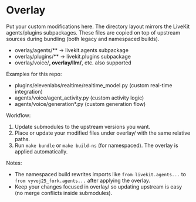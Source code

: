 # Overlay

Put your custom modifications here. The directory layout mirrors the LiveKit agents/plugins subpackages.
These files are copied on top of upstream sources during bundling (both legacy and namespaced builds).

- overlay/agents/** -> livekit.agents subpackage
- overlay/plugins/** -> livekit.plugins subpackage
- overlay/voice/**, overlay/llm/**, etc. also supported

Examples for this repo:
- plugins/elevenlabs/realtime/realtime_model.py (custom real-time integration)
- agents/voice/agent_activity.py (custom activity logic)
- agents/voice/generation*.py (custom generation flow)

Workflow:
1. Update submodules to the upstream versions you want.
2. Place or update your modified files under overlay/ with the same relative paths.
3. Run `make bundle` or `make build-ns` (for namespaced). The overlay is applied automatically.

Notes:
- The namespaced build rewrites imports like `from livekit.agents...` to `from vyvoj25_fork.agents...` after applying the overlay.
- Keep your changes focused in overlay/ so updating upstream is easy (no merge conflicts inside submodules).
